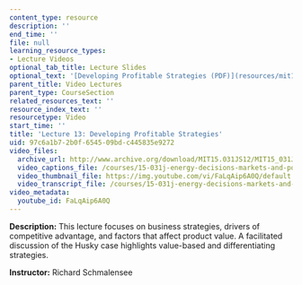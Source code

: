 ```yaml
---
content_type: resource
description: ''
end_time: ''
file: null
learning_resource_types:
- Lecture Videos
optional_tab_title: Lecture Slides
optional_text: '[Developing Profitable Strategies (PDF)](resources/mit15_031js12_lec13)'
parent_title: Video Lectures
parent_type: CourseSection
related_resources_text: ''
resource_index_text: ''
resourcetype: Video
start_time: ''
title: 'Lecture 13: Developing Profitable Strategies'
uid: 97c6a1b7-2b0f-6545-09bd-c445835e9272
video_files:
  archive_url: http://www.archive.org/download/MIT15.031JS12/MIT15_031JS12_lec13_300k.mp4
  video_captions_file: /courses/15-031j-energy-decisions-markets-and-policies-spring-2012/c4c671fbbb8051f4ba21ab975609701a_FaLqAip6A0Q.vtt
  video_thumbnail_file: https://img.youtube.com/vi/FaLqAip6A0Q/default.jpg
  video_transcript_file: /courses/15-031j-energy-decisions-markets-and-policies-spring-2012/498b4c9e6f9babd9c88aa257ad74b73b_FaLqAip6A0Q.pdf
video_metadata:
  youtube_id: FaLqAip6A0Q
---
```


**Description:** This lecture focuses on business strategies, drivers of competitive advantage, and factors that affect product value. A facilitated discussion of the Husky case highlights value-based and differentiating strategies.

**Instructor:** Richard Schmalensee